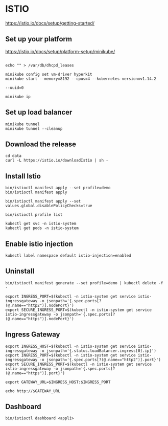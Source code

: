 # ISTIO

https://istio.io/docs/setup/getting-started/

## Set up your platform

https://istio.io/docs/setup/platform-setup/minikube/

```

echo "" > /var/db/dhcpd_leases

minikube config set vm-driver hyperkit
minikube start --memory=8192 --cpus=4 --kubernetes-version=v1.14.2  

--uuid=0

minikube ip
```

## Set up load balancer

```
minikube tunnel
minikube tunnel --cleanup
```

## Download the release

```
cd data 
curl -L https://istio.io/downloadIstio | sh -
```

## Install Istio

```
bin/istioctl manifest apply --set profile=demo
bin/istioctl manifest apply

bin/istioctl manifest apply --set values.global.disablePolicyChecks=true

bin/istioctl profile list

kubectl get svc -n istio-system
kubectl get pods -n istio-system
```

## Enable istio injection

```
kubectl label namespace default istio-injection=enabled
```

## Uninstall

```
bin/istioctl manifest generate --set profile=demo | kubectl delete -f -

export INGRESS_PORT=$(kubectl -n istio-system get service istio-ingressgateway -o jsonpath='{.spec.ports[?(@.name=="http2")].nodePort}')
export SECURE_INGRESS_PORT=$(kubectl -n istio-system get service istio-ingressgateway -o jsonpath='{.spec.ports[?(@.name=="https")].nodePort}')
```

## Ingress Gateway

```
export INGRESS_HOST=$(kubectl -n istio-system get service istio-ingressgateway -o jsonpath='{.status.loadBalancer.ingress[0].ip}')
export INGRESS_PORT=$(kubectl -n istio-system get service istio-ingressgateway -o jsonpath='{.spec.ports[?(@.name=="http2")].port}')
export SECURE_INGRESS_PORT=$(kubectl -n istio-system get service istio-ingressgateway -o jsonpath='{.spec.ports[?(@.name=="https")].port}')

export GATEWAY_URL=$INGRESS_HOST:$INGRESS_PORT

echo http://$GATEWAY_URL
```

## Dashboard

```bin/istioctl dashboard <appli>```